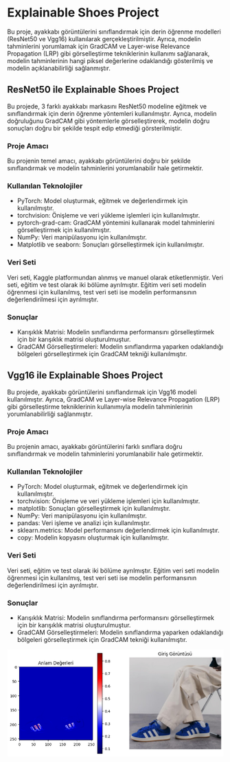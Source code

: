 # Explainable Shoes Project


Bu proje, ayakkabı görüntülerini sınıflandırmak için derin öğrenme modelleri (ResNet50 ve Vgg16) kullanılarak gerçekleştirilmiştir. Ayrıca, modelin tahminlerini yorumlamak için GradCAM ve Layer-wise Relevance Propagation (LRP) gibi görselleştirme tekniklerinin kullanımı sağlanarak, modelin tahminlerinin hangi piksel değerlerine odaklandığı gösterilmiş ve modelin açıklanabilirliği sağlanmıştır.

## ResNet50 ile Explainable Shoes Project

Bu projede, 3 farklı ayakkabı markasını ResNet50 modeline eğitmek ve sınıflandırmak için derin öğrenme yöntemleri kullanılmıştır. Ayrıca, modelin doğruluğunu GradCAM gibi yöntemlerle görselleştirerek, modelin doğru sonuçları doğru bir şekilde tespit edip etmediği görsterilmiştir.

### Proje Amacı

Bu projenin temel amacı, ayakkabı görüntülerini doğru bir şekilde sınıflandırmak ve modelin tahminlerini yorumlanabilir hale getirmektir.

### Kullanılan Teknolojiler

- PyTorch: Model oluşturmak, eğitmek ve değerlendirmek için kullanılmıştır.
- torchvision: Önişleme ve veri yükleme işlemleri için kullanılmıştır.
- pytorch-grad-cam: GradCAM yöntemini kullanarak model tahminlerini görselleştirmek için kullanılmıştır.
- NumPy: Veri manipülasyonu için kullanılmıştır.
- Matplotlib ve seaborn: Sonuçları görselleştirmek için kullanılmıştır.

### Veri Seti

Veri seti, Kaggle platformundan alınmış ve manuel olarak etiketlenmiştir. Veri seti, eğitim ve test olarak iki bölüme ayrılmıştır. Eğitim veri seti modelin öğrenmesi için kullanılmış, test veri seti ise modelin performansının değerlendirilmesi için ayrılmıştır.

### Sonuçlar

- Karışıklık Matrisi: Modelin sınıflandırma performansını görselleştirmek için bir karışıklık matrisi oluşturulmuştur.
- GradCAM Görselleştirmeleri: Modelin sınıflandırma yaparken odaklandığı bölgeleri görselleştirmek için GradCAM tekniği kullanılmıştır.

## Vgg16 ile Explainable Shoes Project

Bu projede, ayakkabı görüntülerini sınıflandırmak için Vgg16 modeli kullanılmıştır. Ayrıca, GradCAM ve Layer-wise Relevance Propagation (LRP) gibi görselleştirme tekniklerinin kullanımıyla modelin tahminlerinin yorumlanabilirliği sağlanmıştır.

### Proje Amacı

Bu projenin amacı, ayakkabı görüntülerini farklı sınıflara doğru sınıflandırmak ve modelin tahminlerini yorumlanabilir hale getirmektir.

### Kullanılan Teknolojiler

- PyTorch: Model oluşturmak, eğitmek ve değerlendirmek için kullanılmıştır.
- torchvision: Önişleme ve veri yükleme işlemleri için kullanılmıştır.
- matplotlib: Sonuçları görselleştirmek için kullanılmıştır.
- NumPy: Veri manipülasyonu için kullanılmıştır.
- pandas: Veri işleme ve analizi için kullanılmıştır.
- sklearn.metrics: Model performansını değerlendirmek için kullanılmıştır.
- copy: Modelin kopyasını oluşturmak için kullanılmıştır.

### Veri Seti

Veri seti, eğitim ve test olarak iki bölüme ayrılmıştır. Eğitim veri seti modelin öğrenmesi için kullanılmış, test veri seti ise modelin performansının değerlendirilmesi için ayrılmıştır.

### Sonuçlar

- Karışıklık Matrisi: Modelin sınıflandırma performansını görselleştirmek için bir karışıklık matrisi oluşturulmuştur.
- GradCAM Görselleştirmeleri: Modelin sınıflandırma yaparken odaklandığı bölgeleri görselleştirmek için GradCAM tekniği kullanılmıştır.
<img src="https://github.com/AbdulbariSoylemez/ExplainableShoesProject/blob/main/VggCikti/Vgg16output2.png" alt="Description">


